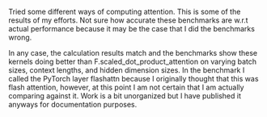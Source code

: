 Tried some different ways of computing attention. This is some of the results of my efforts. Not sure how accurate these benchmarks are w.r.t actual performance because it may be the case that I did the benchmarks wrong. 

In any case, the calculation results match and the benchmarks show these kernels doing better than F.scaled_dot_product_attention on varying batch sizes, context lengths, and hidden dimension sizes.
In the benchmark I called the PyTorch layer flashattn because I originally thought that this was flash attention, however, at this point I am not certain that I am actually comparing against it.
Work is a bit unorganized but I have published it anyways for documentation purposes.
